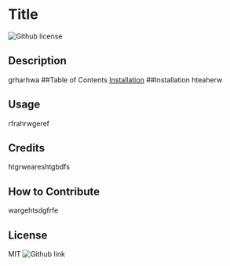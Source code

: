 # Title 
  ![Github license](https://img.shields.io/badge/license-MIT-ff69b4.svg)
  ## Description
  grharhwa
  ##Table of Contents 
  [Installation](#installation)
  ##Installation 
  hteaherw
  ## Usage
  rfrahrwgeref
  ## Credits
  htgrweareshtgbdfs
  ## How to Contribute
  wargehtsdgfrfe
  ## License
  MIT 
  ![Github link](https://choosealicense.com/licenses/MIT/)